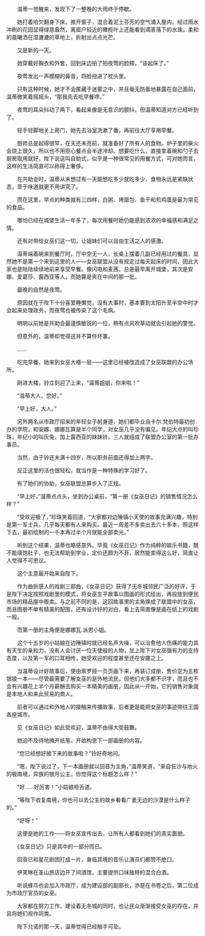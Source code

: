 　　温蒂一觉醒来，发现下了一整晚的大雨终于停歇。

　　她打着哈欠翻身下床，推开窗子，混合着泥土芬芳的空气涌入屋内。经过雨水冲刷的花园显得绿意盎然，离窗户较近的橄榄叶上还能看到滴答落下的水珠。柔和的晨曦洒在湿漉漉的草地上，折射出点点光芒。

　　又是新的一天。

　　她穿戴好胸衣和外套，回到床边拍了拍夜莺的脸颊，“该起床了。”

　　夜莺发出一声模糊的鼻音，将脸扭进了枕头里。

　　只有这种时候，她才不会匿藏于迷雾之中，并且毫无防备地暴露在自己面前，温蒂微笑着摇摇头，“那我先去吃早餐啰。”

　　夜莺的耳朵抖动了两下，看起来像是无意识的颤抖，但温蒂知道对方已经听到了。

　　轻手轻脚地关上房门，她先去浴室洗漱了番，再前往大厅享用早餐。

　　厨师总是起得很早，在天还未亮前，就准备好了所有人的食物。炉子里的柴火会烧上很久，所以也不用担心餐点会半途冷却。想要吃什么，直接拿着碗和勺子去厨房取用就好，陛下说这叫自助式，似乎是一种很常见的用餐方式，可对她而言，这样的生活简直可以称得上奢侈。

　　在共助会时，温蒂从未想过有一天能想吃多少就吃多少，食物永远是紧缺状态，至于味道就更不用讲究了。

　　而在这里，早点的种类就有三四样，白粥、烤面包、鱼干和煎鸡蛋是最为常见的食品。

　　哪怕已经在城堡生活一年多了，每次用餐时她仍能感到浓浓的幸福感和满足之情。

　　还有对带给女巫们这一切，让姐妹们可以自由生活之人的感激。

　　温蒂端着碗来到餐厅时，厅中空无一人，长桌上摆着几副已经用过的餐具，显然她不是第一个来到这里的人——女巫联盟从没有规定过每天起床的时间，因此大家也是陆陆续续地前来享受早餐。像闪电和麦茜，总是最早离开城堡，其次是安娜、爱葛莎、露西亚等人，而她算是夹在中间的那一批。

　　最晚的自然是夜莺。

　　原因就在于陛下十分喜爱睡懒觉，没有大事时，基本要到太阳升至半空中时才会起来处理政务，而夜莺也被传染了这个毛病。

　　明明以前她是共助会最谨慎敏锐的一位，稍有点风吹草动就会引起她的警觉。

　　但意外的，温蒂却觉得这并不算件坏事。

　　……

　　吃完早餐，她来到女巫大楼一层——这里已经被改造成了女巫联盟的办公场所。

　　刚进大楼，铃立刻迎了上来，“温蒂姐姐，你来啦！”

　　“温蒂大人，您好。”

　　“早上好，大人。”

　　另外两名从市政厅招来的年轻女子躬身道，她们都毕业自卡尔.梵伯特最初创办的学院，和安娜、娜娜瓦算是半个同学，对女巫几乎没有偏见。年纪大点的叫珍珠，年纪小的叫灰兔，加上露西亚的妹妹铃，三人就组成了联盟办公室的第一批办事员。

　　当然，由于铃还未满十四岁，所以职务前面还得加上两字。

　　反正这里的活也很轻松，就当作是一种特殊的学习好了。

　　有了她们的协助，女巫联盟总算步入了正规。

　　“早上好，”温蒂点点头，坐到办公桌前，“第一册《女巫日记》的销售情况怎么样？”

　　“受欢迎极了，”珍珠笑着回道，“大家都对边陲镇小天使的故事充满兴趣，特别是第一军士兵，几乎每天都有人来购买。最近一周差不多卖出去六十多本，照这样下去，最初绘制的一千本再过半个月就能全部卖光。”

　　听到这个结果，温蒂也略感意外。毕竟《女巫日记》作为纯粹的娱乐书籍，既不能填饱肚子，也无法帮助到学业，定价还颇为不菲，居然能卖得这么好，简直让人觉得不可思议。

　　这个主意最开始来自陛下。

　　作为曲折感人的戏剧三部曲，《女巫日记》获得了无冬城领民广泛的好评，于是陛下决定按照戏剧里的模式，将女巫生平故事以图画的形式绘出，再投放到便民市场的精品屋中贩卖。与之前不同的是，这回故事里的主角换成了联盟中的女巫，而且图册不单有精美的配图，还有设计好的对白，看上去简直像是画在纸上的戏剧一般。

　　而第一册的主角便是娜娜瓦.派恩小姐。

　　这个十五岁的小姑娘在边陲镇时就已经名声大噪，可以治愈他人伤痛的能力具有天生的亲和力，没有人会讨厌一位天使般的人物，加上陛下对女巫强有力的支持态度，以及第一军的口耳相传，她受欢迎的程度甚至还在安娜之上。

　　当温蒂设计好故事后，便由索罗娅一页页画下来，再装订成册，售价定为五枚银狼一本——尽管最需要了解女巫的是外地流民，但他们大多都不识字，而且也不会有兴趣花上半个月薪酬去购买一本精美的画册，因此从一开始，它的销售对象就是本地人和来此贸易的商人。

　　前者可以通过和外地人的接触来传播故事，后者更是能把女巫的事迹带往王国各座城市。

　　见《女巫日记》如此受欢迎，温蒂不由得大受鼓舞。

　　她迫不及待地摊开纸笔，开始构思下一部画册的内容。

　　“您已经想好接下来的故事啦？”铃好奇地问。

　　“嗯，陛下说过了，下一本画册就以回音为主角，”温蒂笑道，“来自狂沙与地火的极南境，异族的银月公主，你觉得这个标题怎么样？”

　　“好……好厉害！”小姑娘咂舌道。

　　“等陛下收复南境，你也可以去公主的故乡看看广袤无边的沙漠是什么样子的。”

　　“好呀！”

　　这便是她的工作——将女巫宣传出去，让所有人都看到她们的真实面貌。

　　《女巫日记》只是其中的一部分而已。

　　回音已和星花剧团打成一片，身临其境的音乐让演员们都赞不绝口。

　　伊芙琳在圣山旅店边开了间酒馆，主要提供口味独特的混合白酒。

　　听说蜂鸟也会加入市政厅，成为建设部的副部长，亦是在书卷之后，第二位成为市政厅官员的女巫。

　　大家都在努力工作，建设着无冬城的同时，也让民众渐渐接受女巫的存在，并且将她们视作同类。

　　陛下允诺的那一天，温蒂觉得已经触手可及。
